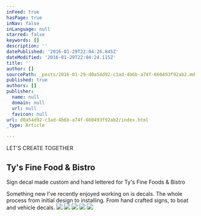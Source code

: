 ```yaml
---
inFeed: true
hasPage: true
inNav: false
inLanguage: null
starred: false
keywords: []
description: ''
datePublished: '2016-01-29T22:04:26.845Z'
dateModified: '2016-01-29T22:04:24.115Z'
title: ''
author: []
sourcePath: _posts/2016-01-29-d0a54d92-c3ad-4b6b-a74f-660493f92ab2.md
published: true
authors: []
publisher:
  name: null
  domain: null
  url: null
  favicon: null
url: d0a54d92-c3ad-4b6b-a74f-660493f92ab2/index.html
_type: Article

---
```

LET'S CREATE TOGETHER

## Ty's Fine Food & Bistro

Sign decal made custom and hand lettered for Ty's Fine Foods & Bistro

Something new I've recently enjoyed working on is decals. The whole process from initial design to installing. From hand crafted signs, to boat and vehicle decals. ![](https://the-grid-user-content.s3-us-west-2.amazonaws.com/d2233ce9-f874-4d26-9ae5-48f6c5fcb786.png)
![](https://the-grid-user-content.s3-us-west-2.amazonaws.com/98add359-1934-450e-9bcb-0ddcf2ccfab4.jpg)
![](https://the-grid-user-content.s3-us-west-2.amazonaws.com/9e1bb4a2-cd65-4080-bbaa-ab4f787dadba.jpg)
![](https://the-grid-user-content.s3-us-west-2.amazonaws.com/d9aaff6c-c71f-4f94-b31a-35e373858e71.jpg)
![](https://the-grid-user-content.s3-us-west-2.amazonaws.com/8fa49b71-9a7b-434b-a91d-7392d263d5b1.jpg)